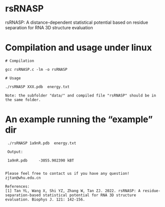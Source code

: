 
# rsRNASP

rsRNASP: A distance-dependent statistical potential based on residue separation for RNA 3D structure evaluation

# Compilation and usage under linux

```
# Compilation

gcc rsRNASP.c -lm -o rsRNASP

# Usage

./rsRNASP XXX.pdb  energy.txt

Note: the subfolder "data/" and compiled file "rsRNASP" should be in the same folder.
```

# An example running the “example” dir
```
 ./rsRNASP 1a9nR.pdb  energy.txt

 Output:

 1a9nR.pdb     -3055.902390 kBT


Please feel free to contact us if you have any question!
zjtan@whu.edu.cn

References:
[1] Tan YL, Wang X, Shi YZ, Zhang W, Tan ZJ. 2022. rsRNASP: A residue-separation-based statistical potential for RNA 3D structure evaluation. Biophys J. 121: 142-156.


```

